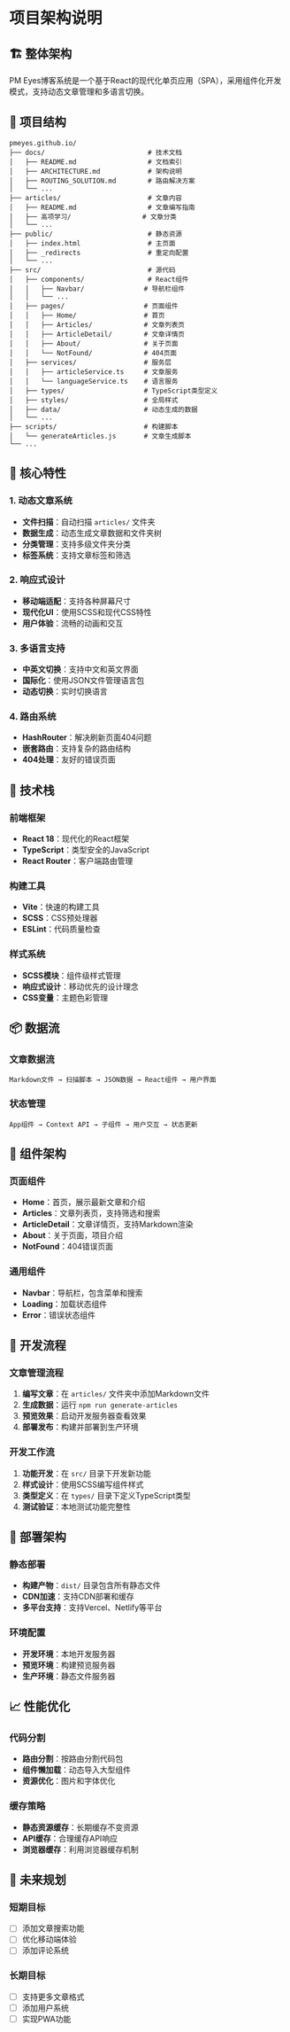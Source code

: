 # 项目架构说明

## 🏗️ 整体架构

PM Eyes博客系统是一个基于React的现代化单页应用（SPA），采用组件化开发模式，支持动态文章管理和多语言切换。

## 📁 项目结构

```
pmeyes.github.io/
├── docs/                          # 技术文档
│   ├── README.md                  # 文档索引
│   ├── ARCHITECTURE.md            # 架构说明
│   ├── ROUTING_SOLUTION.md        # 路由解决方案
│   └── ...
├── articles/                      # 文章内容
│   ├── README.md                  # 文章编写指南
│   ├── 高项学习/                  # 文章分类
│   └── ...
├── public/                        # 静态资源
│   ├── index.html                 # 主页面
│   ├── _redirects                 # 重定向配置
│   └── ...
├── src/                           # 源代码
│   ├── components/                # React组件
│   │   ├── Navbar/               # 导航栏组件
│   │   └── ...
│   ├── pages/                    # 页面组件
│   │   ├── Home/                 # 首页
│   │   ├── Articles/             # 文章列表页
│   │   ├── ArticleDetail/        # 文章详情页
│   │   ├── About/                # 关于页面
│   │   └── NotFound/             # 404页面
│   ├── services/                 # 服务层
│   │   ├── articleService.ts     # 文章服务
│   │   └── languageService.ts    # 语言服务
│   ├── types/                    # TypeScript类型定义
│   ├── styles/                   # 全局样式
│   ├── data/                     # 动态生成的数据
│   └── ...
├── scripts/                      # 构建脚本
│   └── generateArticles.js       # 文章生成脚本
└── ...
```

## 🎯 核心特性

### 1. 动态文章系统
- **文件扫描**：自动扫描 `articles/` 文件夹
- **数据生成**：动态生成文章数据和文件夹树
- **分类管理**：支持多级文件夹分类
- **标签系统**：支持文章标签和筛选

### 2. 响应式设计
- **移动端适配**：支持各种屏幕尺寸
- **现代化UI**：使用SCSS和现代CSS特性
- **用户体验**：流畅的动画和交互

### 3. 多语言支持
- **中英文切换**：支持中文和英文界面
- **国际化**：使用JSON文件管理语言包
- **动态切换**：实时切换语言

### 4. 路由系统
- **HashRouter**：解决刷新页面404问题
- **嵌套路由**：支持复杂的路由结构
- **404处理**：友好的错误页面

## 🔧 技术栈

### 前端框架
- **React 18**：现代化的React框架
- **TypeScript**：类型安全的JavaScript
- **React Router**：客户端路由管理

### 构建工具
- **Vite**：快速的构建工具
- **SCSS**：CSS预处理器
- **ESLint**：代码质量检查

### 样式系统
- **SCSS模块**：组件级样式管理
- **响应式设计**：移动优先的设计理念
- **CSS变量**：主题色彩管理

## 📦 数据流

### 文章数据流
```
Markdown文件 → 扫描脚本 → JSON数据 → React组件 → 用户界面
```

### 状态管理
```
App组件 → Context API → 子组件 → 用户交互 → 状态更新
```

## 🎨 组件架构

### 页面组件
- **Home**：首页，展示最新文章和介绍
- **Articles**：文章列表页，支持筛选和搜索
- **ArticleDetail**：文章详情页，支持Markdown渲染
- **About**：关于页面，项目介绍
- **NotFound**：404错误页面

### 通用组件
- **Navbar**：导航栏，包含菜单和搜索
- **Loading**：加载状态组件
- **Error**：错误状态组件

## 🔄 开发流程

### 文章管理流程
1. **编写文章**：在 `articles/` 文件夹中添加Markdown文件
2. **生成数据**：运行 `npm run generate-articles`
3. **预览效果**：启动开发服务器查看效果
4. **部署发布**：构建并部署到生产环境

### 开发工作流
1. **功能开发**：在 `src/` 目录下开发新功能
2. **样式设计**：使用SCSS编写组件样式
3. **类型定义**：在 `types/` 目录下定义TypeScript类型
4. **测试验证**：本地测试功能完整性

## 🚀 部署架构

### 静态部署
- **构建产物**：`dist/` 目录包含所有静态文件
- **CDN加速**：支持CDN部署和缓存
- **多平台支持**：支持Vercel、Netlify等平台

### 环境配置
- **开发环境**：本地开发服务器
- **预览环境**：构建预览服务器
- **生产环境**：静态文件服务器

## 📈 性能优化

### 代码分割
- **路由分割**：按路由分割代码包
- **组件懒加载**：动态导入大型组件
- **资源优化**：图片和字体优化

### 缓存策略
- **静态资源缓存**：长期缓存不变资源
- **API缓存**：合理缓存API响应
- **浏览器缓存**：利用浏览器缓存机制

## 🔮 未来规划

### 短期目标
- [ ] 添加文章搜索功能
- [ ] 优化移动端体验
- [ ] 添加评论系统

### 长期目标
- [ ] 支持更多文章格式
- [ ] 添加用户系统
- [ ] 实现PWA功能 